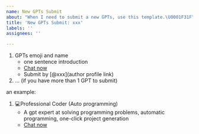 ```yaml
---
name: New GPTs Submit
about: "When I need to submit a new GPTs, use this template.\U0001F31F"
title: 'New GPTs Submit: xxx'
labels: ''
assignees: ''

---
```


1. GPTs emoji and name
   - one sentence introduction
   - [Chat now](https://chat.openai.com/g/...)
   - Submit by [@xxx](author profile link) 
2. ... (if you have more than 1 GPT to submit)

an example:

1. 💻Professional Coder (Auto programming)
   - A gpt expert at solving programming problems, automatic programming, one-click project generation
   - [Chat now](https://chat.openai.com/g/g-HgZuFuuBK-professional-coder-auto-programming)
